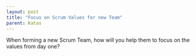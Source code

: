 ```yaml
---
layout: post
title: "Focus on Scrum Values for new Team"
parent: Katas
---
```

When forming a new Scrum Team, how will you help them to focus on the values from day one? 
